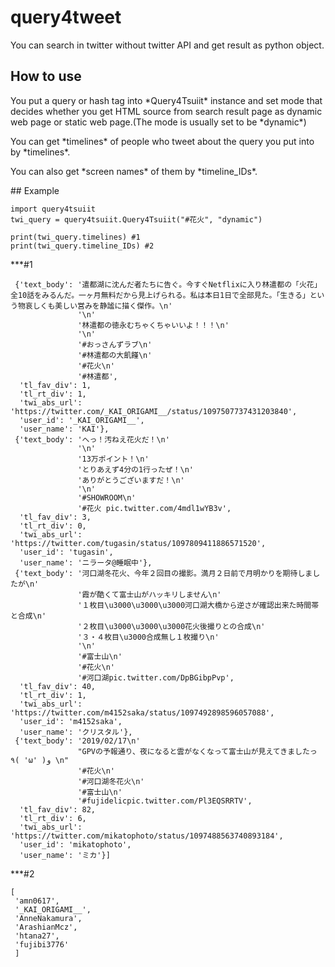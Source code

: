 # query4tweet
You can search in twitter without twitter API and get result as python object.

## How to use
<p>
You put a query or hash tag into *Query4Tsuiit* instance and set mode that decides whether you get HTML source from search result page as dynamic web page or static web page.(The mode is usually set to be *dynamic*)
</p>
<p>
You can get *timelines* of people who tweet about the query you put into by *timelines*.
</p>
<p>
You can also get *screen names* of them by *timeline_IDs*.
</p>
## Example

~~~
import query4tsuiit
twi_query = query4tsuiit.Query4Tsuiit("#花火", "dynamic")

print(twi_query.timelines) #1
print(twi_query.timeline_IDs) #2
~~~

***#1
~~~
 {'text_body': '遣都湖に沈んだ者たちに告ぐ。今すぐNetflixに入り林遣都の「火花」全10話をみるんだ。一ヶ月無料だから見上げられる。私は本日1日で全部見た。「生きる」という物哀しくも美しい営みを静謐に描く傑作。\n'
               '\n'
               '林遣都の徳永むちゃくちゃいいよ！！！\n'
               '\n'
               '#おっさんずラブ\n'
               '#林遣都の大飢饉\n'
               '#花火\n'
               '#林遣都',
  'tl_fav_div': 1,
  'tl_rt_div': 1,
  'twi_abs_url': 'https://twitter.com/_KAI_ORIGAMI__/status/1097507737431203840',
  'user_id': '_KAI_ORIGAMI__',
  'user_name': 'KAI'},
 {'text_body': 'へっ！汚ねえ花火だ！\n'
               '\n'
               '13万ポイント！\n'
               'とりあえず4分の1行ったぜ！\n'
               'ありがとうございますだ！\n'
               '\n'
               '#SHOWROOM\n'
               '#花火 pic.twitter.com/4mdl1wYB3v',
  'tl_fav_div': 3,
  'tl_rt_div': 0,
  'twi_abs_url': 'https://twitter.com/tugasin/status/1097809411886571520',
  'user_id': 'tugasin',
  'user_name': 'ニラータ@睡眠中'},
 {'text_body': '河口湖冬花火、今年２回目の撮影。満月２日前で月明かりを期待しましたが\n'
               '霞が酷くて富士山がハッキリしません\n'
               '１枚目\u3000\u3000\u3000河口湖大橋から逆さが確認出来た時間帯と合成\n'
               '２枚目\u3000\u3000\u3000花火後撮りとの合成\n'
               '３・４枚目\u3000合成無し１枚撮り\n'
               '\n'
               '#富士山\n'
               '#花火\n'
               '#河口湖pic.twitter.com/DpBGibpPvp',
  'tl_fav_div': 40,
  'tl_rt_div': 1,
  'twi_abs_url': 'https://twitter.com/m4152saka/status/1097492898596057088',
  'user_id': 'm4152saka',
  'user_name': 'クリスタル'},
 {'text_body': '2019/02/17\n'
               "GPVの予報通り、夜になると雲がなくなって富士山が見えてきましたっ٩( 'ω' )و \n"
               '#花火\n'
               '#河口湖冬花火\n'
               '#富士山\n'
               '#fujidelicpic.twitter.com/Pl3EQSRRTV',
  'tl_fav_div': 82,
  'tl_rt_div': 6,
  'twi_abs_url': 'https://twitter.com/mikatophoto/status/1097488563740893184',
  'user_id': 'mikatophoto',
  'user_name': 'ミカ'}]

~~~

***#2
~~~
[
 'amn0617',
 '_KAI_ORIGAMI__',
 'AnneNakamura',
 'ArashianMcz',
 'htana27',
 'fujibi3776'
 ]
~~~

